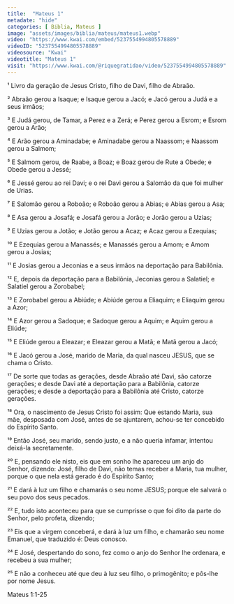 ```yaml
---
title:  "Mateus 1"
metadate: "hide"
categories: [ Biblia, Mateus ]
image: "assets/images/biblia/mateus/mateus1.webp"
video: "https://www.kwai.com/embed/5237554994805578889"
videoID: "5237554994805578889"
videosource: "Kwai"
videotitle: "Mateus 1"
visit: "https://www.kwai.com/@riquegratidao/video/5237554994805578889"
---
```



¹ Livro da geração de Jesus Cristo, filho de Davi, filho de Abraão.

² Abraão gerou a Isaque; e Isaque gerou a Jacó; e Jacó gerou a Judá e a seus irmãos;

³ E Judá gerou, de Tamar, a Perez e a Zerá; e Perez gerou a Esrom; e Esrom gerou a Arão;

⁴ E Arão gerou a Aminadabe; e Aminadabe gerou a Naassom; e Naassom gerou a Salmom;

⁵ E Salmom gerou, de Raabe, a Boaz; e Boaz gerou de Rute a Obede; e Obede gerou a Jessé;

⁶ E Jessé gerou ao rei Davi; e o rei Davi gerou a Salomão da que foi mulher de Urias.

⁷ E Salomão gerou a Roboão; e Roboão gerou a Abias; e Abias gerou a Asa;

⁸ E Asa gerou a Josafá; e Josafá gerou a Jorão; e Jorão gerou a Uzias;

⁹ E Uzias gerou a Jotão; e Jotão gerou a Acaz; e Acaz gerou a Ezequias;

¹⁰ E Ezequias gerou a Manassés; e Manassés gerou a Amom; e Amom gerou a Josias;

¹¹ E Josias gerou a Jeconias e a seus irmãos na deportação para Babilônia.

¹² E, depois da deportação para a Babilônia, Jeconias gerou a Salatiel; e Salatiel gerou a Zorobabel;

¹³ E Zorobabel gerou a Abiúde; e Abiúde gerou a Eliaquim; e Eliaquim gerou a Azor;

¹⁴ E Azor gerou a Sadoque; e Sadoque gerou a Aquim; e Aquim gerou a Eliúde;

¹⁵ E Eliúde gerou a Eleazar; e Eleazar gerou a Matã; e Matã gerou a Jacó;

¹⁶ E Jacó gerou a José, marido de Maria, da qual nasceu JESUS, que se chama o Cristo.

¹⁷ De sorte que todas as gerações, desde Abraão até Davi, são catorze gerações; e desde Davi até a deportação para a Babilônia, catorze gerações; e desde a deportação para a Babilônia até Cristo, catorze gerações.

¹⁸ Ora, o nascimento de Jesus Cristo foi assim: Que estando Maria, sua mãe, desposada com José, antes de se ajuntarem, achou-se ter concebido do Espírito Santo.

¹⁹ Então José, seu marido, sendo justo, e a não queria infamar, intentou deixá-la secretamente.

²⁰ E, pensando ele nisto, eis que em sonho lhe apareceu um anjo do Senhor, dizendo: José, filho de Davi, não temas receber a Maria, tua mulher, porque o que nela está gerado é do Espírito Santo;

²¹ E dará à luz um filho e chamarás o seu nome JESUS; porque ele salvará o seu povo dos seus pecados.

²² E, tudo isto aconteceu para que se cumprisse o que foi dito da parte do Senhor, pelo profeta, dizendo;

²³ Eis que a virgem conceberá, e dará à luz um filho, e chamarão seu nome Emanuel, que traduzido é: Deus conosco.

²⁴ E José, despertando do sono, fez como o anjo do Senhor lhe ordenara, e recebeu a sua mulher;

²⁵ E não a conheceu até que deu à luz seu filho, o primogênito; e pôs-lhe por nome Jesus. 

Mateus 1:1-25